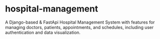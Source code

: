 # hospital-management
A Django-based &amp; FastApi Hospital Management System with features for managing doctors, patients, appointments, and schedules, including user authentication and data visualization.
